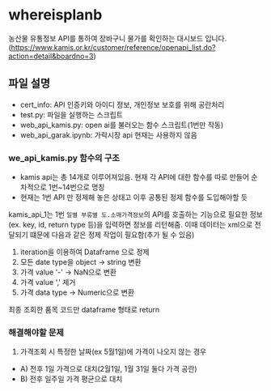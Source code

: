 # whereisplanb

농산물 유통정보 API를 통하여 장바구니 물가를 확인하는 대시보드 입니다. 
(https://www.kamis.or.kr/customer/reference/openapi_list.do?action=detail&boardno=3)

## 파일 설명
- cert_info: API 인증키와 아이디 정보, 개인정보 보호를 위해 공란처리
- test.py: 파일을 실행하는 스크립트
- web_api_kamis.py: open ai를 불러오는 함수 스크립트(1번만 작동)
- web_api_garak.ipynb: 가락시장 api 현재는 사용하지 않음

### we_api_kamis.py 함수의 구조

- kamis api는 총 14개로 이루어져있음. 현재 각 API에 대한 함수를 따로 만들어 순차적으로 1번~14번으로 명칭
- 현재는 1번 API 만 정제해 놓은 상태고 이후 공통된 정제 함수를 도입해야할 듯

kamis_api_1는 1번 `일별 부류별 도.소매가격정보`의 API를 호출하는 기능으로 필요한 정보(ex. key, id, return type 등)을 입력하면 정보를 리턴해줌.
이때 데이터는 xml으로 전달되기 떄문에 다음과 같은 정제 작업이 필요함(추가 될 수 있음)
1. iteration을 이용하여 Dataframe 으로 정제
2. 모든 date type을 object -> string 변환
3. 가격 value '-'  ->  NaN으로 변환
4. 가격 value ',' 제거
5. 가격 data type -> Numeric으로 변환

최종 조회한 품목 코드만 dataframe 형태로 return

### 해결해야할 문제
1. 가격조회 시 특정한 날짜(ex 5월1일)에 가격이 나오지 않는 경우
- A) 전후 1일 가격으로 대치(2월1일, 1월 31일 둘다 가격 공란)
- B) 전후 일주일 가격 평균으로 대치
